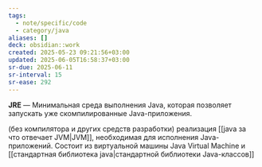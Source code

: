 ```yaml
---
tags:
  - note/specific/code
  - category/java
aliases: []
deck: obsidian::work
created: 2025-05-23 09:21:56+03:00
updated: 2025-06-05T16:58:37+03:00
sr-due: 2025-06-11
sr-interval: 15
sr-ease: 292
---
```


**JRE**
—
Минимальная среда выполнения Java, которая позволяет запускать уже скомпилированные Java-приложения.

(без компилятора и других средств разработки) реализация [[java за что отвечает JVM|JVM]], необходимая для исполнения Java-приложений. Состоит из виртуальной машины Java Virtual Machine и [[стандартная библиотека java|стандартной библиотеки Java-классов]]
